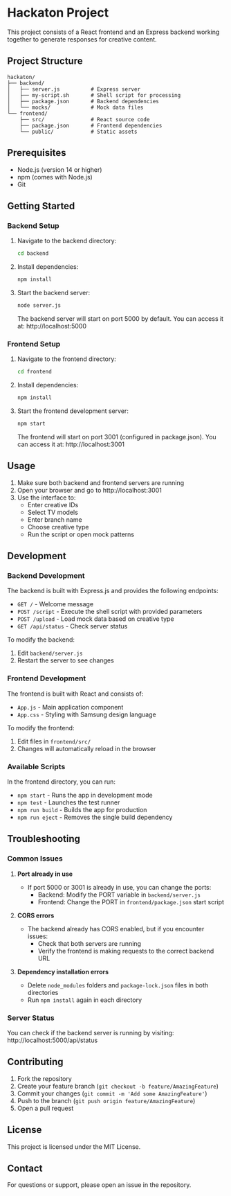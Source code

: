 # Hackaton Project

This project consists of a React frontend and an Express backend working together to generate responses for creative content.

## Project Structure

```
hackaton/
├── backend/
│   ├── server.js          # Express server
│   ├── my-script.sh       # Shell script for processing
│   ├── package.json       # Backend dependencies
│   └── mocks/             # Mock data files
└── frontend/
    ├── src/               # React source code
    ├── package.json       # Frontend dependencies
    └── public/            # Static assets
```

## Prerequisites

- Node.js (version 14 or higher)
- npm (comes with Node.js)
- Git

## Getting Started

### Backend Setup

1. Navigate to the backend directory:
   ```bash
   cd backend
   ```

2. Install dependencies:
   ```bash
   npm install
   ```

3. Start the backend server:
   ```bash
   node server.js
   ```

   The backend server will start on port 5000 by default.
   You can access it at: http://localhost:5000

### Frontend Setup

1. Navigate to the frontend directory:
   ```bash
   cd frontend
   ```

2. Install dependencies:
   ```bash
   npm install
   ```

3. Start the frontend development server:
   ```bash
   npm start
   ```

   The frontend will start on port 3001 (configured in package.json).
   You can access it at: http://localhost:3001

## Usage

1. Make sure both backend and frontend servers are running
2. Open your browser and go to http://localhost:3001
3. Use the interface to:
   - Enter creative IDs
   - Select TV models
   - Enter branch name
   - Choose creative type
   - Run the script or open mock patterns

## Development

### Backend Development

The backend is built with Express.js and provides the following endpoints:

- `GET /` - Welcome message
- `POST /script` - Execute the shell script with provided parameters
- `POST /upload` - Load mock data based on creative type
- `GET /api/status` - Check server status

To modify the backend:
1. Edit `backend/server.js`
2. Restart the server to see changes

### Frontend Development

The frontend is built with React and consists of:

- `App.js` - Main application component
- `App.css` - Styling with Samsung design language

To modify the frontend:
1. Edit files in `frontend/src/`
2. Changes will automatically reload in the browser

### Available Scripts

In the frontend directory, you can run:

- `npm start` - Runs the app in development mode
- `npm test` - Launches the test runner
- `npm run build` - Builds the app for production
- `npm run eject` - Removes the single build dependency

## Troubleshooting

### Common Issues

1. **Port already in use**
   - If port 5000 or 3001 is already in use, you can change the ports:
     - Backend: Modify the PORT variable in `backend/server.js`
     - Frontend: Change the PORT in `frontend/package.json` start script

2. **CORS errors**
   - The backend already has CORS enabled, but if you encounter issues:
     - Check that both servers are running
     - Verify the frontend is making requests to the correct backend URL

3. **Dependency installation errors**
   - Delete `node_modules` folders and `package-lock.json` files in both directories
   - Run `npm install` again in each directory

### Server Status

You can check if the backend server is running by visiting:
http://localhost:5000/api/status

## Contributing

1. Fork the repository
2. Create your feature branch (`git checkout -b feature/AmazingFeature`)
3. Commit your changes (`git commit -m 'Add some AmazingFeature'`)
4. Push to the branch (`git push origin feature/AmazingFeature`)
5. Open a pull request

## License

This project is licensed under the MIT License.

## Contact

For questions or support, please open an issue in the repository.
